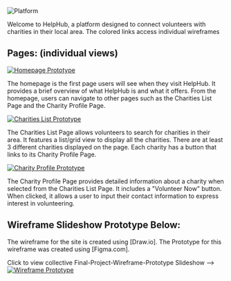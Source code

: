 <img src="https://img.shields.io/badge/Final-Project-white" alt="Platform">

Welcome to HelpHub, a platform designed to connect volunteers with charities in their local area. The colored links access individual wireframes 

## Pages: (individual views)


[![Homepage Prototype](https://img.shields.io/badge/Homepage-Wireframe-blue)](https://www.figma.com/proto/5dFnjIyI7yYJybjpdleHwv/Final-Project---Wireframe-Prototype?type=design&node-id=66-8&t=9zURgy7WWUEBuvKQ-1&scaling=scale-down&page-id=66%3A7&mode=design)


The homepage is the first page users will see when they visit HelpHub. It provides a brief overview of what HelpHub is and what it offers. From the homepage, users can navigate to other pages such as the Charities List Page and the Charity Profile Page.

[![Charities List Prototype](https://img.shields.io/badge/Charities-List-darkred)](https://www.figma.com/proto/5dFnjIyI7yYJybjpdleHwv/Final-Project---Wireframe-Prototype?type=design&node-id=66-6&t=7rkEXRFcJiB21kR9-1&scaling=min-zoom&page-id=2%3A207&mode=design)

The Charities List Page allows volunteers to search for charities in their area. It features a list/grid view to display all the charities. There are at least 3 different charities displayed on the page. Each charity has a button that links to its Charity Profile Page.

[![Charity Profile Prototype](https://img.shields.io/badge/Charity-Profile-darkgreen)](https://www.figma.com/proto/5dFnjIyI7yYJybjpdleHwv/Final-Project---Wireframe-Prototype?type=design&node-id=34-10&t=HZXrGIaQUcO0drns-1&scaling=min-zoom&page-id=25%3A36&mode=design)

The Charity Profile Page provides detailed information about a charity when selected from the Charities List Page. It includes a "Volunteer Now" button. When clicked, it allows a user to input their contact information to express interest in volunteering.

## Wireframe Slideshow Prototype Below:

The wireframe for the site is created using [Draw.io]. The Prototype for this wireframe was created using [Figma.com].

Click to view collective Final-Project-Wireframe-Prototype Slideshow --> [![Wireframe Prototype](https://img.shields.io/badge/Wireframe-Prototype-gold)](https://www.figma.com/proto/5dFnjIyI7yYJybjpdleHwv/Final-Project---Wireframe-Prototype?type=design&node-id=4-247&t=16en8UsFd4sMy00e-1&scaling=scale-down&page-id=4%3A244&starting-point-node-id=4%3A247&mode=design)

